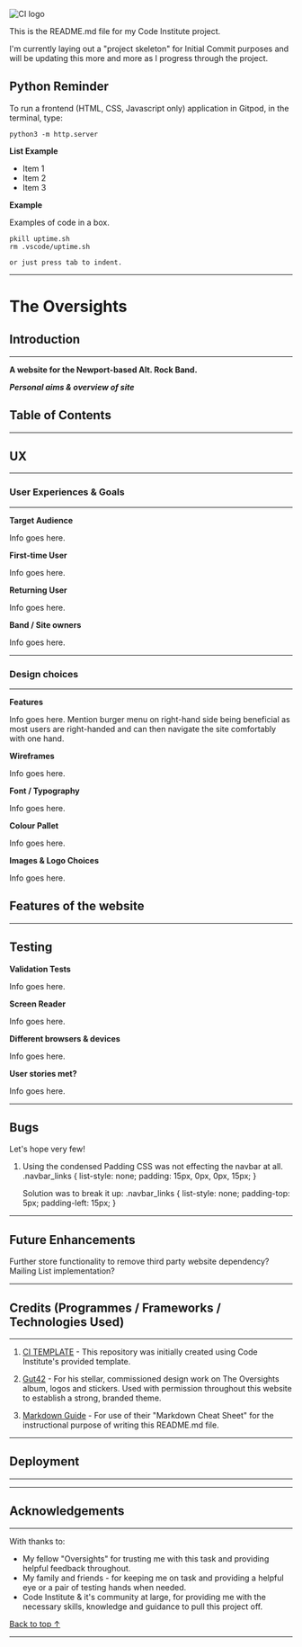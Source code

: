 ![CI logo](https://codeinstitute.s3.amazonaws.com/fullstack/ci_logo_small.png)

This is the README.md file for my Code Institute project.

I'm currently laying out a "project skeleton" for Initial Commit purposes and will be updating
this more and more as I progress through the project.

## Python Reminder

To run a frontend (HTML, CSS, Javascript only) application in Gitpod, in the terminal, type:

`python3 -m http.server`

**List Example**

- Item 1
- Item 2
- Item 3

**Example**

Examples of code in a box.

```
pkill uptime.sh
rm .vscode/uptime.sh
```
    or just press tab to indent.

---

# The Oversights

## Introduction

---
**A website for the Newport-based Alt. Rock Band.**

***Personal aims & overview of site***

## Table of Contents

---

## UX

---

### User Experiences & Goals

------

**Target Audience**

Info goes here.

**First-time User**

Info goes here.

**Returning User**

Info goes here.

**Band / Site owners**

Info goes here.

---

### Design choices

---

**Features**

Info goes here. Mention burger menu on right-hand side being beneficial as most users are right-handed and can then navigate the site comfortably with one hand.

**Wireframes**

Info goes here.

**Font / Typography**

Info goes here.

**Colour Pallet**

Info goes here.

**Images & Logo Choices**

Info goes here.

## Features of the website

---

## Testing

**Validation Tests**

Info goes here.

**Screen Reader**

Info goes here.

**Different browsers & devices**

Info goes here.

**User stories met?**

Info goes here.

---

## Bugs

Let's hope very few!

1. Using the condensed Padding CSS was not effecting the navbar at all.
    .navbar_links {
        list-style: none;
        padding: 15px, 0px, 0px, 15px;
    }

    Solution was to break it up:
    .navbar_links {
        list-style: none;
        padding-top: 5px;
        padding-left: 15px;
    }
---

## Future Enhancements

Further store functionality to remove third party website dependency?
Mailing List implementation?

---

## Credits (Programmes / Frameworks / Technologies Used)

---

1. [CI TEMPLATE](https://github.com/Code-Institute-Org/gitpod-full-template) - This repository was initially created using Code Institute's provided template.
2. [Gut42](https://gut42.com/the-oversights-hello-adventure) - For his stellar, commissioned design work on The Oversights album, logos and stickers. Used with permission throughout this website to establish a strong, branded theme.

1. [Markdown Guide](https://www.markdownguide.org/cheat-sheet/) - For use of their "Markdown Cheat Sheet" for the instructional purpose of writing this README.md file.

---

## Deployment

---

---

## Acknowledgements

---

With thanks to:
- My fellow "Oversights" for trusting me with this task and providing helpful feedback throughout.
- My family and friends - for keeping me on task and providing a helpful eye or a pair of testing hands when needed.
- Code Institute & it's community at large, for providing me with the necessary skills, knowledge and guidance to pull this project off.

[Back to top ↑](#the-oversights)

---